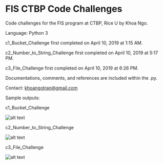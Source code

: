 # FIS CTBP Code Challenges
Code challenges for the FIS program at CTBP, Rice U by Khoa Ngo.

Language: Python 3

c1_Bucket_Challenge first completed on April 10, 2019 at 1:15 AM.

c2_Number_to_String_Challenge first completed on April 10, 2019 at 5:17 PM.

c3_File_Challenge first completed on April 10, 2019 at 6:26 PM.

Documentations, comments, and references are included within the .py.

Contact: khoangotran@gmail.com

Sample outputs:

c1_Bucket_Challenge

![alt text](https://github.com/khoangotran/FIS-CTBP/blob/master/Screenshots/c1_outputs.png)


c2_Number_to_String_Challenge

![alt text](https://github.com/khoangotran/FIS-CTBP/blob/master/Screenshots/c2_outputs.png)


c3_File_Challenge

![alt text](https://github.com/khoangotran/FIS-CTBP/blob/master/Screenshots/c3_output.png)
